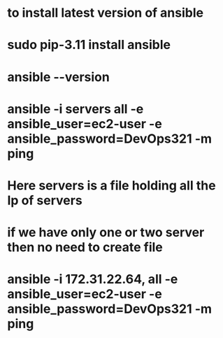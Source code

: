 # to install latest version of ansible
# sudo pip-3.11 install ansible

# ansible --version

# ansible -i servers all -e ansible_user=ec2-user -e ansible_password=DevOps321 -m ping
# Here servers is a file holding all the Ip of servers

# if we have only one or two server then no need to create file 
# ansible -i 172.31.22.64, all -e ansible_user=ec2-user -e ansible_password=DevOps321 -m ping
